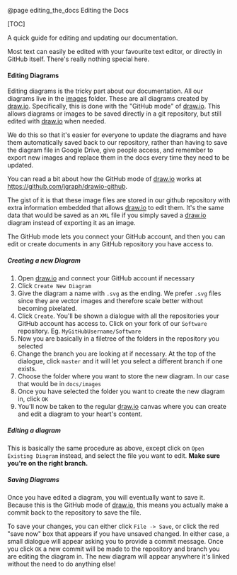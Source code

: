 @page editing_the_docs Editing the Docs 

[TOC]

A quick guide for editing and updating our documentation.

Most text can easily be edited with your favourite text editor, or directly in GitHub itself. There's really nothing special here.

#### Editing Diagrams
Editing diagrams is the tricky part about our documentation. All our diagrams live in the [images](images/) folder. These are all diagrams created by [draw.io](https://www.draw.io/?mode=github). Specifically, this is done with the "GitHub mode" of [draw.io](https://www.draw.io/?mode=github). This allows diagrams or images to be saved directly in a git repository, but still edited with [draw.io](https://www.draw.io/?mode=github) when needed.

We do this so that it's easier for everyone to update the diagrams and have them automatically saved back to our repository, rather than having to save the diagram file in Google Drive, give people access, and remember to export new images and replace them in the docs every time they need to be updated.

You can read a bit about how the GitHub mode of [draw.io](https://github.com/jgraph/drawio-github) works at https://github.com/jgraph/drawio-github.

The gist of it is that these image files are stored in our github repository with extra information embedded that allows [draw.io](https://www.draw.io/?mode=github) to edit them. It's the same data that would be saved as an `XML` file if you simply saved a [draw.io](https://www.draw.io/?mode=github) diagram instead of exporting it as an image.

The GitHub mode lets you connect your GitHub account, and then you can edit or create documents in any GitHub repository you have access to.

##### Creating a new Diagram
1. Open [draw.io](https://www.draw.io/?mode=github) and connect your GitHub account if necessary
2. Click `Create New Diagram`
3. Give the diagram a name with `.svg` as the ending. We prefer `.svg` files since they are vector images and therefore scale better without becoming pixelated.
4. Click `Create`. You'll be shown a dialogue with all the repositories your GitHub account has access to. Click on your fork of our `Software` repository. Eg. `MyGitHubUsername/Software`
5. Now you are basically in a filetree of the folders in the repository you selected
6. Change the branch you are looking at if necessary. At the top of the dialogue, click `master` and it will let you select a different branch if one exists.
7. Choose the folder where you want to store the new diagram. In our case that would be in `docs/images`
8. Once you have selected the folder you want to create the new diagram in, click `OK`
9. You'll now be taken to the regular [draw.io](https://github.com/jgraph/drawio-github) canvas where you can create and edit a diagram to your heart's content.

##### Editing a diagram
This is basically the same procedure as above, except click on `Open Existing Diagram` instead, and select the file you want to edit. **Make sure you're on the right branch.**

##### Saving Diagrams
Once you have edited a diagram, you will eventually want to save it. Because this is the GitHub mode of [draw.io](https://www.draw.io/?mode=github), this means you actually make a commit back to the repository to save the file.

To save your changes, you can either click `File -> Save`, or click the red "save now" box that appears if you have unsaved changed. In either case, a small dialogue will appear asking you to provide a commit message. Once you click `OK` a new commit will be made to the repository and branch you are editing the diagram in. The new diagram will appear anywhere it's linked without the need to do anything else!
